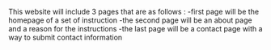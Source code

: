 This website will include 3 pages that are as follows :
-first page will be the homepage of a set of instruction
-the second page will be an about page and a reason for the instructions
-the last page will be a contact page with a way to submit contact information